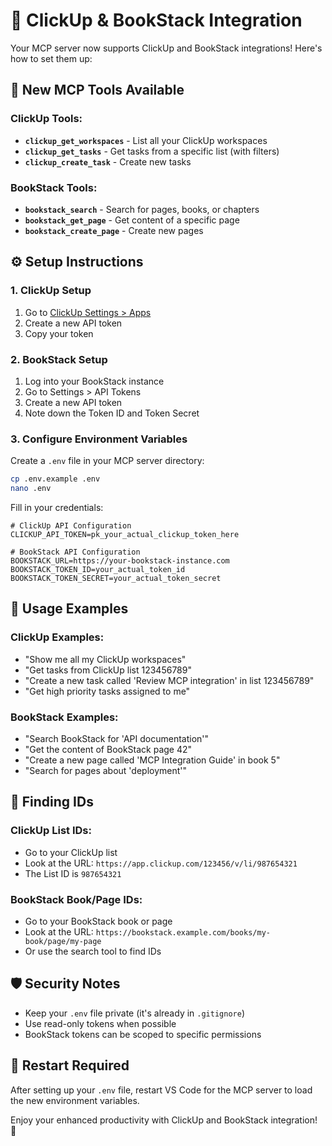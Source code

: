 # 🔗 ClickUp & BookStack Integration

Your MCP server now supports ClickUp and BookStack integrations! Here's how to set them up:

## 🎯 **New MCP Tools Available**

### **ClickUp Tools:**
- **`clickup_get_workspaces`** - List all your ClickUp workspaces
- **`clickup_get_tasks`** - Get tasks from a specific list (with filters)
- **`clickup_create_task`** - Create new tasks

### **BookStack Tools:**
- **`bookstack_search`** - Search for pages, books, or chapters
- **`bookstack_get_page`** - Get content of a specific page
- **`bookstack_create_page`** - Create new pages

## ⚙️ **Setup Instructions**

### **1. ClickUp Setup**
1. Go to [ClickUp Settings > Apps](https://app.clickup.com/settings/apps)
2. Create a new API token
3. Copy your token

### **2. BookStack Setup**
1. Log into your BookStack instance
2. Go to Settings > API Tokens
3. Create a new API token
4. Note down the Token ID and Token Secret

### **3. Configure Environment Variables**
Create a `.env` file in your MCP server directory:

```bash
cp .env.example .env
nano .env
```

Fill in your credentials:
```env
# ClickUp API Configuration
CLICKUP_API_TOKEN=pk_your_actual_clickup_token_here

# BookStack API Configuration  
BOOKSTACK_URL=https://your-bookstack-instance.com
BOOKSTACK_TOKEN_ID=your_actual_token_id
BOOKSTACK_TOKEN_SECRET=your_actual_token_secret
```

## 🚀 **Usage Examples**

### **ClickUp Examples:**
- "Show me all my ClickUp workspaces"
- "Get tasks from ClickUp list 123456789"
- "Create a new task called 'Review MCP integration' in list 123456789"
- "Get high priority tasks assigned to me"

### **BookStack Examples:**
- "Search BookStack for 'API documentation'"
- "Get the content of BookStack page 42"
- "Create a new page called 'MCP Integration Guide' in book 5"
- "Search for pages about 'deployment'"

## 🔧 **Finding IDs**

### **ClickUp List IDs:**
- Go to your ClickUp list
- Look at the URL: `https://app.clickup.com/123456/v/li/987654321`
- The List ID is `987654321`

### **BookStack Book/Page IDs:**
- Go to your BookStack book or page
- Look at the URL: `https://bookstack.example.com/books/my-book/page/my-page`
- Or use the search tool to find IDs

## 🛡️ **Security Notes**
- Keep your `.env` file private (it's already in `.gitignore`)
- Use read-only tokens when possible
- BookStack tokens can be scoped to specific permissions

## 🔄 **Restart Required**
After setting up your `.env` file, restart VS Code for the MCP server to load the new environment variables.

Enjoy your enhanced productivity with ClickUp and BookStack integration! 🎉